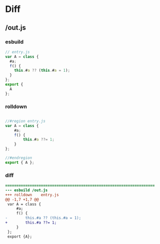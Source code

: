 # Diff
## /out.js
### esbuild
```js
// entry.js
var A = class {
  #a;
  f() {
    this.#a ?? (this.#a = 1);
  }
};
export {
  A
};
```
### rolldown
```js

//#region entry.js
var A = class {
	#a;
	f() {
		this.#a ??= 1;
	}
};

//#endregion
export { A };
```
### diff
```diff
===================================================================
--- esbuild	/out.js
+++ rolldown	entry.js
@@ -1,7 +1,7 @@
 var A = class {
     #a;
     f() {
-        this.#a ?? (this.#a = 1);
+        this.#a ??= 1;
     }
 };
 export {A};

```